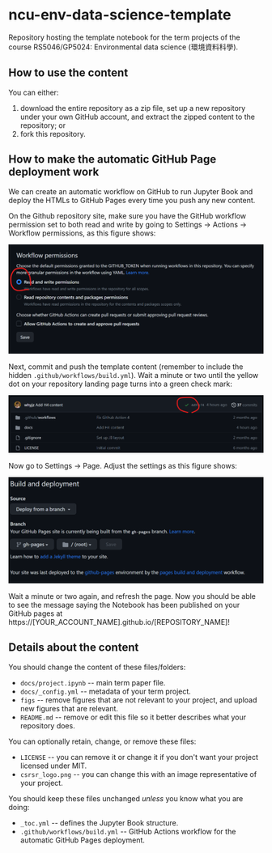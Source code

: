 # ncu-env-data-science-template

Repository hosting the template notebook for the term projects of the course RS5046/GP5024: Environmental data science (環境資料科學). 

## How to use the content

You can either:

1. download the entire repository as a zip file, set up a new repository under your own GitHub account, and extract the zipped content to the repository; or
2. fork this repository.

## How to make the automatic GitHub Page deployment work

We can create an automatic workflow on GitHub to run Jupyter Book and deploy the HTMLs to GitHub Pages every time you push any new content.

On the Github repository site, make sure you have the GitHub workflow permission set to both read and write by going to Settings -> Actions -> Workflow permissions, as this figure shows:

![Github-scr5](docs/figs/Github-scr5.png)

Next, commit and push the template content (remember to include the hidden `.github/workflows/build.yml`). Wait a minute or two until the yellow dot on your repository landing page turns into a green check mark:

![Github-scr4](docs/figs/Github-scr4.png)

Now go to Settings -> Page. Adjust the settings as this figure shows:

![Github-scr3](docs/figs/Github-scr3.png)

Wait a minute or two again, and refresh the page. Now you should be able to see the message saying the Notebook has been published on your GitHub pages at https://[YOUR_ACCOUNT_NAME].github.io/[REPOSITORY_NAME]!

## Details about the content

You should change the content of these files/folders:
- `docs/project.ipynb` -- main term paper file.
- `docs/_config.yml` -- metadata of your term project.
- `figs` -- remove figures that are not relevant to your project, and upload new figures that are relevant.
- `README.md` -- remove or edit this file so it better describes what your repository does.

You can optionally retain, change, or remove these files:
- `LICENSE` -- you can remove it or change it if you don't want your project licensed under MIT.
- `csrsr_logo.png` -- you can change this with an image representative of your project.

You should keep these files unchanged *unless* you know what you are doing:
- `_toc.yml` -- defines the Jupyter Book structure.
- `.github/workflows/build.yml` -- GitHub Actions workflow for the automatic GitHub Pages deployment.